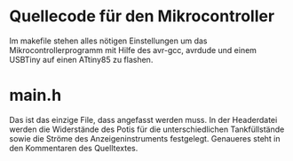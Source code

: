 # Quellecode für den Mikrocontroller

Im makefile stehen alles nötigen Einstellungen um das Mikrocontrollerprogramm mit Hilfe des avr-gcc, avrdude 
und einem USBTiny auf einen ATtiny85 zu flashen.

# main.h

Das ist das einzige File, dass angefasst werden muss. In der Headerdatei werden die Widerstände des Potis
für die unterschiedlichen Tankfüllstände sowie die Ströme des Anzeigeninstruments festgelegt. Genaueres 
steht in den Kommentaren des Quelltextes.
